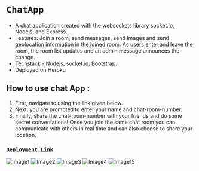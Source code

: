 # `ChatApp`
* A chat application created with the websockets library socket.io, Nodejs, and Express.
* Features: Join a room, send messages, send Images and send geolocation information in the joined room. As users enter and leave the room, the room list updates and
an admin message announces the change.
* Techstack - Nodejs, socket.io, Bootstrap.
* Deployed on Heroku

## How to use chat App :
1. First, navigate to using the link given below.
2. Next, you are prompted to enter your name and chat-room-number.
3. Finally, share the chat-room-number with your friends and do some secret conversations!
Once you join the same chat room you can communicate with others in real time and can also choose to share your location.


### [`Deployment Link`](https://porwalaman-chatapp.herokuapp.com/)

![Image1](https://user-images.githubusercontent.com/56669314/147379380-36ca3bde-df49-4c62-acfb-10eccc3a062b.png)
![Image2](https://user-images.githubusercontent.com/56669314/147379450-d72c2d0e-ac11-45f6-ad02-391398d096a6.png)
![Image3](https://user-images.githubusercontent.com/56669314/147379467-8a1a90af-f831-459a-8bd4-092f128eb673.png)
![Image4](https://user-images.githubusercontent.com/56669314/147379469-70737cf9-c8a7-4264-8fb9-7a6a440ed8a9.png)
![Image15](https://user-images.githubusercontent.com/56669314/147379470-e99ec000-06ee-4526-8c01-dba9e035612e.png)
